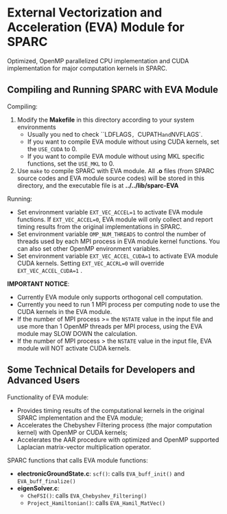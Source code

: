 # External Vectorization and Acceleration (EVA) Module for SPARC

Optimized, OpenMP parallelized CPU implementation and CUDA implementation for major computation kernels in SPARC.



## Compiling and Running SPARC with EVA Module

Compiling: 
1. Modify the **Makefile** in this directory according to your system environments
    * Usually you ned to check ``LDFLAGS`, `CUPATH` and `NVFLAGS`.
    * If you want to compile EVA module without using CUDA kernels, set the `USE_CUDA` to 0. 
    * If you want to compile EVA module without using MKL specific functions, set the `USE_MKL` to 0.
2. Use `make` to compile SPARC with EVA module. All **.o** files (from SPARC source codes and EVA module source codes) will be stored in this directory, and the executable file is at **../../lib/sparc-EVA**

Running:
* Set environment variable `EXT_VEC_ACCEL=1` to activate EVA module functions. If `EXT_VEC_ACCEL=0`, EVA module will only collect and report timing results from the original implementations in SPARC.
* Set environment variable `OMP_NUM_THREADS` to control the number of threads used by each MPI process in EVA module kernel functions. You can also set other OpenMP environment variables. 
* Set environment variable `EXT_VEC_ACCEL_CUDA=1` to activate EVA module CUDA kernels. Setting  `EXT_VEC_ACCRL=0`  will override  `EXT_VEC_ACCEL_CUDA=1` .

**IMPORTANT NOTICE**:

* Currently EVA module only supports orthogonal cell computation.
* Currently you need to run 1 MPI process per computing node to use the CUDA kernels in the EVA module. 
* If the number of MPI process >= the `NSTATE` value in the input file and use more than 1 OpenMP threads per MPI process, using the EVA module may SLOW DOWN the calculation.
* If the number of MPI process > the `NSTATE` value in the input file, EVA module will NOT activate CUDA kernels.



## Some Technical Details for Developers and Advanced Users

Functionality of EVA module:
* Provides timing results of the computational kernels in the original SPARC implementation and the EVA module;
* Accelerates the Chebyshev Filtering process (the major computation kernel) with OpenMP or CUDA kernels;
* Accelerates the AAR procedure with optimized and OpenMP supported Laplacian  matrix-vector multiplication operator.

SPARC functions that calls EVA module functions:
* **electronicGroundState.c**: `scf()`: calls `EVA_buff_init()` and `EVA_buff_finalize()`
* **eigenSolver.c**: 
    * `CheFSI()`: calls `EVA_Chebyshev_Filtering()`
    * `Project_Hamiltonian()`: calls `EVA_Hamil_MatVec()`